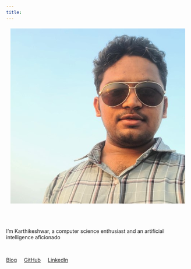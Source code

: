 ```yaml
---
title:
---
```


<h6 align="center">

<img src="/assets/images/Karthikeshwar_shades_sky.jpg" alt="Karthikeshwar's photo"/>

</h6>

<br>

I’m Karthikeshwar, a computer science enthusiast and an artificial intelligence aficionado

<br>

[Blog](https://karthikeshwar1.github.io/blog/)  &nbsp; &nbsp; [GitHub](https://github.com/Karthikeshwar1) &nbsp; &nbsp; [LinkedIn](https://www.linkedin.com/in/karthikeshwar/)

<br>
